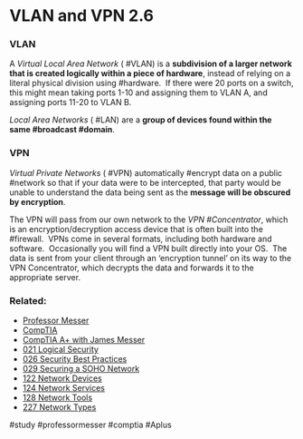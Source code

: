 # VLAN and VPN 2.6

### VLAN

A *Virtual Local Area Network* ( #VLAN) is a **subdivision of a larger network that is created logically within a piece of hardware**, instead of relying on a literal physical division using #hardware.  If there were 20 ports on a switch, this might mean taking ports 1-10 and assigning them to VLAN A, and assigning ports 11-20 to VLAN B.

*Local Area Networks* ( #LAN) are a **group of devices found within the same #broadcast #domain**.

### VPN

*Virtual Private Networks* ( #VPN) automatically #encrypt data on a public #network so that if your data were to be intercepted, that party would be unable to understand the data being sent as the **message will be obscured by encryption**.

The VPN will pass from our own network to the *VPN #Concentrator*, which is an encryption/decryption access device that is often built into the #firewall.  VPNs come in several formats, including both hardware and software.  Occasionally you will find a VPN built directly into your OS.  The data is sent from your client through an ‘encryption tunnel’ on its way to the VPN Concentrator, which decrypts the data and forwards it to the appropriate server.

### Related:

- [Professor Messer](https://www.professormesser.com/free-a-plus-training/220-1101/220-1101-video/vlans-and-vpns-220-1101/ "Professor Messer A+ Guide")
- [CompTIA](https://www.comptia.org/ "CompTIA Homepage")
- [CompTIA A+ with James Messer](CompTIA%20A+%20with%20James%20Messer.md)
- [021 Logical Security](021%20Logical%20Security.md)
- [026 Security Best Practices](026%20Security%20Best%20Practices.md)
- [029 Securing a SOHO Network](029%20Securing%20a%20SOHO%20Network.md)
- [122 Network Devices](122%20Network%20Devices.md)
- [124 Network Services](124%20Network%20Services.md)
- [128 Network Tools](128%20Network%20Tools.md)
- [227 Network Types](227%20Network%20Types.md)

#study #professormesser #comptia #Aplus